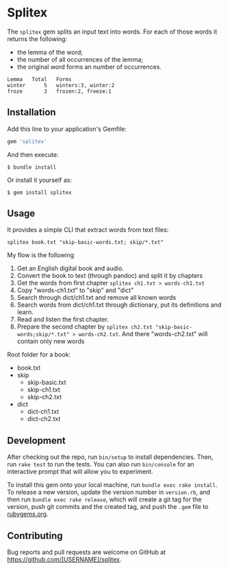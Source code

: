 # Splitex

The `splitex` gem splits an input text into words. For each of those words it returns the following:

* the lemma of the word;
* the number of all occurrences of the lemma;
* the original word forms an number of occurrences.

```
Lemma   Total   Forms
winter      5   winters:3, winter:2
froze       3   frozen:2, freeze:1
```

## Installation

Add this line to your application's Gemfile:

```ruby
gem 'splitex'
```

And then execute:

    $ bundle install

Or install it yourself as:

    $ gem install splitex

## Usage

It provides a simple CLI that extract words from text files:

    splitex book.txt "skip-basic-words.txt; skip/*.txt"

My flow is the following

1. Get an English digital book and audio.
2. Convert the book to text (through pandoc) and split it by chapters
3. Get the words from first chapter `splitex ch1.txt > words-ch1.txt`
4. Copy "words-ch1.txt" to "skip" and "dict"
5. Search through dict/ch1.txt and remove all known words
6. Search words from dict/ch1.txt through dictionary, put its definitions and learn.
7. Read and listen the first chapter.
8. Prepare the second chapter by `splitex ch2.txt "skip-basic-words;skip/*.txt" > words-ch2.txt`. And there "words-ch2.txt" will contain only new words

Root folder for a book:
* book.txt
* skip
  * skip-basic.txt
  * skip-ch1.txt
  * skip-ch2.txt
* dict
  * dict-ch1.txt
  * dict-ch2.txt


## Development

After checking out the repo, run `bin/setup` to install dependencies. Then, run `rake test` to run the tests. You can also run `bin/console` for an interactive prompt that will allow you to experiment.

To install this gem onto your local machine, run `bundle exec rake install`. To release a new version, update the version number in `version.rb`, and then run `bundle exec rake release`, which will create a git tag for the version, push git commits and the created tag, and push the `.gem` file to [rubygems.org](https://rubygems.org).

## Contributing

Bug reports and pull requests are welcome on GitHub at https://github.com/[USERNAME]/splitex.
